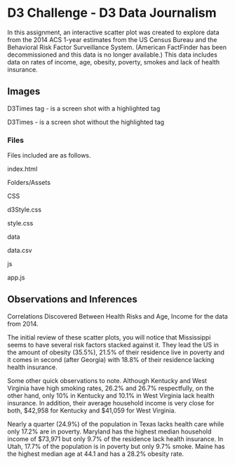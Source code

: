 # D3 Challenge - D3 Data Journalism


In this assignment, an interactive scatter plot was created to explore data from the 2014 ACS 1-year estimates from the US Census Bureau and the Behavioral Risk Factor Surveillance System. (American FactFinder has been decommissioned and this data is no longer available.) 
This data includes data on rates of income, age, obesity, poverty, smokes and lack of health insurance.

## Images
D3Times tag - is a screen shot with a highlighted tag

D3Times - is a screen shot without the highlighted tag

### Files
Files included are as follows.

index.html

Folders/Assets

CSS

d3Style.css

style.css

data

data.csv
	
js

app.js

## Observations and Inferences

Correlations Discovered Between Health Risks and Age, Income for the data from 2014.

The initial review of these scatter plots, you will notice that Mississippi seems to have several risk factors stacked against it. They lead the US in the amount of obesity (35.5%), 21.5% of their residence live in poverty and it comes in second (after Georgia) with 18.8% of their residence lacking health insurance.

Some other quick observations to note. Although Kentucky and West Virginia have high smoking rates, 26.2% and 26.7% respectfully, on the other hand, only 10% in Kentucky and 10.1% in West Virginia lack health insurance. In addition, their average household income is very close for both, $42,958 for Kentucky and $41,059 for West Virginia.

Nearly a quarter (24.9%) of the population in Texas lacks health care while only 17.2% are in poverty. Maryland has the highest median household income of $73,971 but only 9.7% of the residence lack health insurance. In Utah, 17.7% of the population is in poverty but only 9.7% smoke. Maine has the highest median age at 44.1 and has a 28.2% obesity rate.